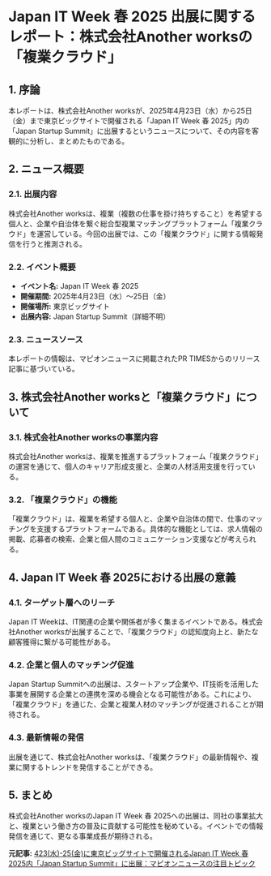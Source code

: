 # Japan IT Week 春 2025 出展に関するレポート：株式会社Another worksの「複業クラウド」

## 1. 序論

本レポートは、株式会社Another worksが、2025年4月23日（水）から25日（金）まで東京ビッグサイトで開催される「Japan IT Week 春 2025」内の「Japan Startup Summit」に出展するというニュースについて、その内容を客観的に分析し、まとめたものである。

## 2. ニュース概要

### 2.1. 出展内容

株式会社Another worksは、複業（複数の仕事を掛け持ちすること）を希望する個人と、企業や自治体を繋ぐ総合型複業マッチングプラットフォーム「複業クラウド」を運営している。今回の出展では、この「複業クラウド」に関する情報発信を行うと推測される。

### 2.2. イベント概要

* **イベント名:** Japan IT Week 春 2025
* **開催期間:** 2025年4月23日（水）～25日（金）
* **開催場所:** 東京ビッグサイト
* **出展内容:** Japan Startup Summit（詳細不明）

### 2.3. ニュースソース

本レポートの情報は、マピオンニュースに掲載されたPR TIMESからのリリース記事に基づいている。

## 3. 株式会社Another worksと「複業クラウド」について

### 3.1. 株式会社Another worksの事業内容

株式会社Another worksは、複業を推進するプラットフォーム「複業クラウド」の運営を通じて、個人のキャリア形成支援と、企業の人材活用支援を行っている。

### 3.2. 「複業クラウド」の機能

「複業クラウド」は、複業を希望する個人と、企業や自治体の間で、仕事のマッチングを支援するプラットフォームである。具体的な機能としては、求人情報の掲載、応募者の検索、企業と個人間のコミュニケーション支援などが考えられる。

## 4. Japan IT Week 春 2025における出展の意義

### 4.1. ターゲット層へのリーチ

Japan IT Weekは、IT関連の企業や関係者が多く集まるイベントである。株式会社Another worksが出展することで、「複業クラウド」の認知度向上と、新たな顧客獲得に繋がる可能性がある。

### 4.2. 企業と個人のマッチング促進

Japan Startup Summitへの出展は、スタートアップ企業や、IT技術を活用した事業を展開する企業との連携を深める機会となる可能性がある。これにより、「複業クラウド」を通じた、企業と複業人材のマッチングが促進されることが期待される。

### 4.3. 最新情報の発信

出展を通じて、株式会社Another worksは、「複業クラウド」の最新情報や、複業に関するトレンドを発信することができる。

## 5. まとめ

株式会社Another worksのJapan IT Week 春 2025への出展は、同社の事業拡大と、複業という働き方の普及に貢献する可能性を秘めている。イベントでの情報発信を通じて、更なる事業成長が期待される。



**元記事:** [423(水)-25(金)に東京ビッグサイトで開催されるJapan IT Week 春 2025内「Japan Startup Summit」に出展：マピオンニュースの注目トピック](https://www.mapion.co.jp/news/release/000000443.000047859/)